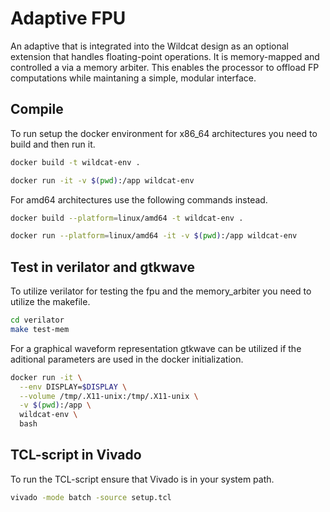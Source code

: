 # Adaptive FPU
An adaptive that is integrated into the Wildcat design as an optional extension that handles floating-point operations. It is memory-mapped and controlled a via a memory arbiter. This enables the processor to offload FP computations while maintaning a simple, modular interface.


## Compile
To run setup the docker environment for x86_64 architectures you need to build and then run it. 
```bash
docker build -t wildcat-env .
````
```bash
docker run -it -v $(pwd):/app wildcat-env
````

For amd64 architectures use the following commands instead.
```bash
docker build --platform=linux/amd64 -t wildcat-env .
````
```bash
docker run --platform=linux/amd64 -it -v $(pwd):/app wildcat-env
````

## Test in verilator and gtkwave
To utilize verilator for testing the fpu and the memory_arbiter you need to utilize the makefile.
```bash
cd verilator
make test-mem
```

For a graphical waveform representation gtkwave can be utilized if the aditional parameters are used in the docker initialization.
```bash
docker run -it \
  --env DISPLAY=$DISPLAY \
  --volume /tmp/.X11-unix:/tmp/.X11-unix \
  -v $(pwd):/app \
  wildcat-env \
  bash
```


## TCL-script in Vivado

To run the TCL-script ensure that Vivado is in your system path. 
```bash
vivado -mode batch -source setup.tcl
```



